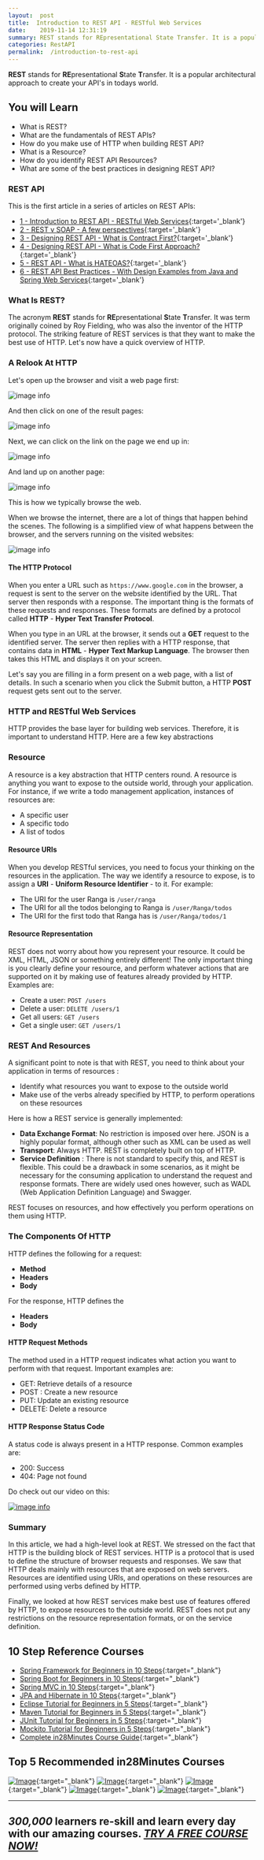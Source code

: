 ```yaml
---
layout:  post
title:  Introduction to REST API - RESTful Web Services
date:    2019-11-14 12:31:19
summary: REST stands for REpresentational State Transfer. It is a popular architectural approach to create your API's in todays world.
categories: RestAPI
permalink:  /introduction-to-rest-api
---
```


**REST** stands for **RE**presentational **S**tate **T**ransfer. It is a popular architectural approach to create your API's in todays world. 

## You will Learn
- What is REST?
- What are the fundamentals of REST APIs?
- How do you make use of HTTP when building REST API?
- What is a Resource?
- How do you identify REST API Resources?
- What are some of the best practices in designing REST API?

### REST API

This is the first article in a series of articles on REST APIs:

- [1 - Introduction to REST API - RESTful Web Services](/introduction-to-rest-api){:target='_blank'}
- [2 - REST v SOAP - A few perspectives](/rest-vs-soap-web-services){:target='_blank'}
- [3 - Designing REST API - What is Contract First?](/rest-api-contRact-first-approach){:target='_blank'}
- [4 - Designing REST API - What is Code First Approach?](/rest-api-code-first-approach){:target='_blank'}
- [5 - REST API - What is HATEOAS?](/rest-api-what-is-hateoas){:target='_blank'}
- [6 - REST API Best Practices - With Design Examples from Java and Spring Web Services](/rest-api-best-practices-with-java-and-spring){:target='_blank'}


### What Is REST?

The acronym **REST** stands for **RE**presentational **S**tate **T**ransfer. It was term originally coined by Roy Fielding, who was also the inventor of the HTTP protocol. The striking feature of REST services is that they want to make the best use of HTTP. Let's now have a quick overview of HTTP.

### A Relook At HTTP

Let's open up the browser and visit a web page first:

![image info](/images/Capture-013-01.png)

And then click on one of the result pages:

![image info](/images/Capture-013-02.png)

Next, we can click on the link on the page we end up in:

![image info](/images/Capture-013-03.png)

And land up on another page:

![image info](/images/Capture-013-04.png)

This is how we typically browse the web. 

When we browse the internet, there are a lot of things that happen behind the scenes. The following is a simplified view of what happens between the browser, and the servers running on the visited websites:

![image info](/images/Capture-013-05.png)

#### The HTTP Protocol

When you enter a URL such as ```https://www.google.com``` in the browser, a request is sent to the server on the website identified by the URL. That server then responds with a response. The important thing is the formats of these requests and responses. These formats are defined by a protocol called **HTTP** - **Hyper Text Transfer Protocol**. 

When you type in an URL at the browser, it sends out a **GET** request to the identified server. The server then replies with a HTTP response, that contains data in **HTML** - **Hyper Text Markup Language**. The browser then takes this HTML and displays it on your screen. 

Let's say you are filling in a form present on a web page, with a list of details. In such a scenario when you click the Submit button, a HTTP **POST** request gets sent out to the server. 


### HTTP and RESTful Web Services

HTTP provides the base layer for building web services. Therefore, it is important to understand HTTP. Here are a few key abstractions

### Resource

A resource is a key abstraction that HTTP centers round. A resource is anything you want to expose to the outside world, through your application. For instance, if we write a todo management application, instances of resources are:

* A specific user
* A specific todo
* A list of todos

#### Resource URIs

When you develop RESTful services, you need to focus your thinking on the resources in the application. The way we identify a resource to expose, is to assign a **URI** - **Uniform Resource Identifier** - to it. For example:

* The URI for the user Ranga is ```/user/ranga```
* The URI for all the todos belonging to Ranga is ```/user/Ranga/todos```
* The URI for the first todo that Ranga has is ```/user/Ranga/todos/1```

#### Resource Representation

REST does not worry about how you represent your resource. It could be XML, HTML, JSON or something entirely different! The only important thing is you clearly define your resource, and perform whatever actions that are supported on it by making use of features already provided by HTTP. Examples are:

* Create a user: ```POST /users```
* Delete a user: ```DELETE /users/1```
* Get all users: ```GET /users```
* Get a single user: ```GET /users/1```

### REST And Resources

A significant point to note is that with REST, you need to think about your application in terms of resources : 

* Identify what resources you want to expose to the outside world
* Make use of the verbs already specified by HTTP, to perform operations on these resources

Here is how a REST service is generally implemented:

* **Data Exchange Format**: No restriction is imposed over here. JSON is a highly popular format, although other such as XML can be used as well
* **Transport**: Always HTTP. REST is completely built on top of HTTP.
* **Service Definition** : There is not standard to specify this, and REST is flexible. This could be a drawback in some scenarios, as it might be necessary for the consuming application to understand the request and response formats. There are widely used ones however, such as WADL (Web Application Definition Language) and Swagger.

REST focuses on resources, and how effectively you perform operations on them using HTTP.

### The Components Of HTTP

HTTP defines the following for a request:

* **Method**
* **Headers**
* **Body**

For the response, HTTP defines the

* **Headers**
* **Body**

#### HTTP Request Methods

The method used in a HTTP request indicates what action you want to perform with that request. Important examples are:

* GET: Retrieve details of a resource
* POST : Create a new resource
* PUT: Update an existing resource
* DELETE: Delete a resource

#### HTTP Response Status Code

A status code is always present in a HTTP response. Common examples are: 

* 200: Success
* 404: Page not found

Do check out our video on this:

[![image info](/images/Capture-013-06.png)](https://www.youtube.com/watch?v=ONelFjri_j0)

### Summary

In this article, we had a high-level look at REST. We stressed on the fact that HTTP is the building block of REST services. HTTP is a protocol that is used to define the structure of browser requests and responses. We saw that HTTP deals mainly with resources that are exposed on web servers. Resources are identified using URIs, and operations on these resources are performed using verbs defined by HTTP.

Finally, we looked at how REST services make best use of features offered by HTTP, to expose resources to the outside world. REST does not put any restrictions on the resource representation formats, or on the service definition.

## 10 Step Reference Courses

- [Spring Framework for Beginners in 10 Steps](https://courses.in28minutes.com/p/spring-framework-for-beginners){:target="_blank"}
- [Spring Boot for Beginners in 10 Steps](https://courses.in28minutes.com/p/spring-boot-for-beginners-in-10-steps){:target="_blank"}
- [Spring MVC in 10 Steps](https://www.youtube.com/watch?v=BjNhGaZDr0Y){:target="_blank"}
- [JPA and Hibernate in 10 Steps](https://courses.in28minutes.com/p/jpa-and-hibernate-tutorial-for-beginners-with-spring-boot){:target="_blank"}
- [Eclipse Tutorial for Beginners in 5 Steps](https://courses.in28minutes.com/p/eclipse-tutorial-for-beginners){:target="_blank"}
- [Maven Tutorial for Beginners in 5 Steps](https://courses.in28minutes.com/p/maven-tutorial-for-beginners-in-5-steps){:target="_blank"}
- [JUnit Tutorial for Beginners in 5 Steps](https://courses.in28minutes.com/p/junit-tutorial-for-beginners){:target="_blank"}
- [Mockito Tutorial for Beginners in 5 Steps](https://courses.in28minutes.com/p/mockito-for-beginner-in-5-steps){:target="_blank"}
- [Complete in28Minutes Course Guide](https://courses.in28minutes.com/p/in28minutes-course-guide){:target="_blank"}

## Top 5 Recommended in28Minutes Courses
[![Image](/images/Course-Go-Full-Stack-With-Spring-Boot-and-React.png "Go Full Stack with Spring Boot and React")](https://www.udemy.com/course/full-stack-application-with-spring-boot-and-react/?couponCode=NOVEMBER-2019){:target="_blank"}
[![Image](/images/Course-Master-Microservices-with-Spring-Boot-and-Spring-Cloud.png "Master Microservices with Spring Boot and Spring Cloud")](https://www.udemy.com/course/microservices-with-spring-boot-and-spring-cloud/?couponCode=NOVEMBER-2019){:target="_blank"}
[![Image](/images/Course-Spring-Framework-Master-Class---Beginner-to-Expert.png "Spring Master Class - Beginner to Expert")](https://www.udemy.com/course/spring-tutorial-for-beginners/?couponCode=NOVEMBER-2019){:target="_blank"}
[![Image](/images/Course-KubernetesCrashCourse.png "Kubernetes Crash Course for Java Spring Boot Developers")](https://www.udemy.com/course/kubernetes-crash-course-for-java-developers/?couponCode=NOVEMBER-2019){:target="_blank"}
[![Image](/images/Course-DockerCrashCourseForJavaSpringBootDevelopers.png "Docker Crash Course for Java Spring Boot Developers")](https://www.udemy.com/course/docker-course-with-java-and-spring-boot-for-beginners/?couponCode=NOVEMBER-2019){:target="_blank"}

---
***300,000*** learners re-skill and learn every day with our amazing courses. ***[TRY A FREE COURSE NOW!](https://rebrand.ly/in28minutes-try-free-course)***
---


